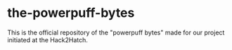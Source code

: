 # the-powerpuff-bytes
This is the official repository of the "powerpuff bytes" made for our project initiated at the Hack2Hatch.

